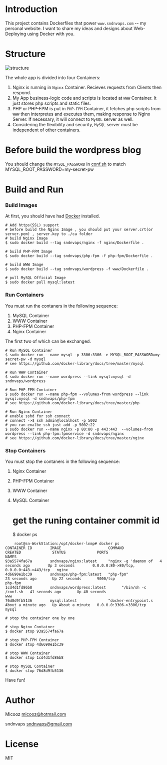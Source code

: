 # Introduction

This project contains Dockerfiles that power `www.sndnvaps.com` -- my personal website.
I want to share my ideas and designs about Web-Deploying using Docker with you.

# Structure

![structure][1]

The whole app is divided into four Containers:

1. Nginx is running in `Nginx` Container. Recieves requests from Clients then respond.
2. My App business-logic code and scripts is located at `WWW` Container. It just stores php scripts and static files.
3. PHP or PHP-FPM is put in `PHP-FPM` Container, it fetches php scripts from `WWW` then interpretes and executes them, making response to Nginx Server.
If necessary, it will connect to `MySQL` server as well.
4. Considering the flexibility and security, `MySQL` server must be independent of other containers.


# Before build the wordpress blog 

 You should change the `MYSQL_PASSWORD` in [conf.sh](www/conf.sh) to match MYSQL_ROOT_PASSWORD=my-secret-pw

# Build and Run

### Build Images

At first, you should have had [Docker](https://docs.docker.com) installed.

    # Add https(SSL) support 
    # before build the Nginx Image , you should put your server.crt(or server.pem) , server.key to ./ca folder 
    # build Nginx Image
    $ sudo docker build --tag sndnvaps/nginx -f nginx/Dockerfile .
    
    # build PHP-FPM Image
    $ sudo docker build --tag sndnvaps/php-fpm -f php-fpm/Dockerfile .
    
    # build WWW Image
    $ sudo docker build --tag sndnvaps/wordpress -f www/Dockerfile .
    
    # pull MySQL Official Image
    $ sudo docker pull mysql:latest

### Run Containers

You must run the contaners in the following sequence:

1. MySQL Container
2. WWW Container
3. PHP-FPM Container
4. Nginx Container

The first two of which can be exchanged.

    # Run MySQL Container
    $ sudo docker run --name mysql -p 3306:3306 -e MYSQL_ROOT_PASSWORD=my-secret-pw -d mysql
    # see https://github.com/docker-library/docs/tree/master/mysql
    
    # Run WWW Container
    $ sudo docker run --name wordpress --link mysql:mysql -d sndnvaps/wordpress
    
    # Run PHP-FPM Container
    $ sudo docker run --name php-fpm --volumes-from wordpress --link mysql:mysql -d sndnvaps/php-fpm
    # see https://github.com/docker-library/docs/tree/master/php
    
    # Run Nginx Container
    # enable sshd for ssh connect
    # connect ->$ ssh admin@localhost -p 5002
    # you can enalbe ssh just add -p 5002:22 
    $ sudo docker run --name nginx -p 80:80 -p 443:443  --volumes-from wordpress --link php-fpm:fpmservice -d sndnvaps/nginx
    # see https://github.com/docker-library/docs/tree/master/nginx
    

### Stop Containers

You must stop the contaners in the following sequence:

1. Nginx Container 
2. PHP-FPM Container
3. WWW Container
4. MySQL Container 

    # get the runing container commit id
    $ docker ps 

```
    root@sn-WorkStation:/opt/docker-lnmp# docker ps
CONTAINER ID        IMAGE                     COMMAND                CREATED              STATUS              PORTS                                      NAMES
93a5574fa67a        sndnvaps/nginx:latest     "nginx -g 'daemon of   4 seconds ago        Up 3 seconds        0.0.0.0:80->80/tcp, 0.0.0.0:443->443/tcp   nginx               
4d6690e1bc39        sndnvaps/php-fpm:latest   "php-fpm"              23 seconds ago       Up 22 seconds       9000/tcp                                   php-fpm             
1cd4d1fd86b8        sndnvaps/wordpress:latest       "/bin/sh -c /conf.sh   41 seconds ago       Up 40 seconds                                                  www                 
76d8d9fb5136        mysql:latest              "docker-entrypoint.s   About a minute ago   Up About a minute   0.0.0.0:3306->3306/tcp                     mysql    

```


    # stop the container one by one 
    
    # stop Nginx Container 
    $ docker stop 93a5574fa67a
    
    # stop PHP-FPM Container 
    $ docker stop 4d6690e1bc39
    
    # stop WWW Container 
    $ docker stop 1cd4d1fd86b8
    
    # stop MySQL Container 
    $ docker stop 76d8d9fb5136


    
Have fun!

# Author

Micooz <micooz@hotmail.com>

sndnvaps <sndnvaps@gmail.com>

# License

MIT


  [1]: structure.png
